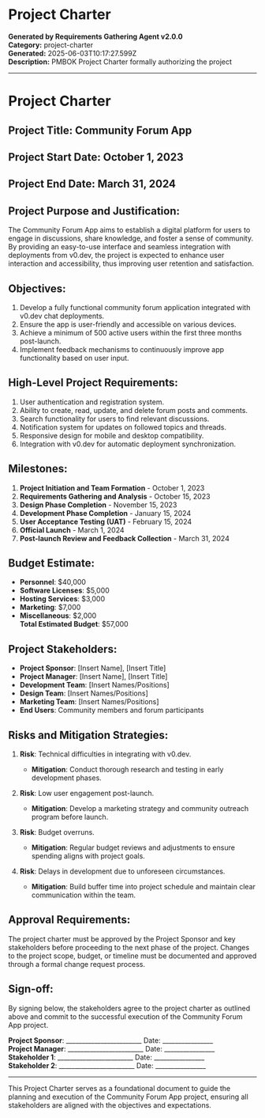 # Project Charter

**Generated by Requirements Gathering Agent v2.0.0**  
**Category:** project-charter  
**Generated:** 2025-06-03T10:17:27.599Z  
**Description:** PMBOK Project Charter formally authorizing the project

---

# Project Charter

## Project Title: Community Forum App

## Project Start Date: October 1, 2023  
## Project End Date: March 31, 2024

## Project Purpose and Justification:
The Community Forum App aims to establish a digital platform for users to engage in discussions, share knowledge, and foster a sense of community. By providing an easy-to-use interface and seamless integration with deployments from v0.dev, the project is expected to enhance user interaction and accessibility, thus improving user retention and satisfaction.

## Objectives:
1. Develop a fully functional community forum application integrated with v0.dev chat deployments.
2. Ensure the app is user-friendly and accessible on various devices.
3. Achieve a minimum of 500 active users within the first three months post-launch.
4. Implement feedback mechanisms to continuously improve app functionality based on user input.

## High-Level Project Requirements:
1. User authentication and registration system.
2. Ability to create, read, update, and delete forum posts and comments.
3. Search functionality for users to find relevant discussions.
4. Notification system for updates on followed topics and threads.
5. Responsive design for mobile and desktop compatibility.
6. Integration with v0.dev for automatic deployment synchronization.

## Milestones:
1. **Project Initiation and Team Formation** - October 1, 2023
2. **Requirements Gathering and Analysis** - October 15, 2023
3. **Design Phase Completion** - November 15, 2023
4. **Development Phase Completion** - January 15, 2024
5. **User Acceptance Testing (UAT)** - February 15, 2024
6. **Official Launch** - March 1, 2024
7. **Post-launch Review and Feedback Collection** - March 31, 2024

## Budget Estimate:
- **Personnel**: $40,000
- **Software Licenses**: $5,000
- **Hosting Services**: $3,000
- **Marketing**: $7,000
- **Miscellaneous**: $2,000  
**Total Estimated Budget**: $57,000

## Project Stakeholders:
- **Project Sponsor**: [Insert Name], [Insert Title]
- **Project Manager**: [Insert Name], [Insert Title]
- **Development Team**: [Insert Names/Positions]
- **Design Team**: [Insert Names/Positions]
- **Marketing Team**: [Insert Names/Positions]
- **End Users**: Community members and forum participants

## Risks and Mitigation Strategies:
1. **Risk**: Technical difficulties in integrating with v0.dev.
   - **Mitigation**: Conduct thorough research and testing in early development phases.
  
2. **Risk**: Low user engagement post-launch.
   - **Mitigation**: Develop a marketing strategy and community outreach program before launch.

3. **Risk**: Budget overruns.
   - **Mitigation**: Regular budget reviews and adjustments to ensure spending aligns with project goals.

4. **Risk**: Delays in development due to unforeseen circumstances.
   - **Mitigation**: Build buffer time into project schedule and maintain clear communication within the team.

## Approval Requirements:
The project charter must be approved by the Project Sponsor and key stakeholders before proceeding to the next phase of the project. Changes to the project scope, budget, or timeline must be documented and approved through a formal change request process.

## Sign-off:
By signing below, the stakeholders agree to the project charter as outlined above and commit to the successful execution of the Community Forum App project.

**Project Sponsor**: ________________________   Date: ________________  
**Project Manager**: ________________________   Date: ________________  
**Stakeholder 1**: ________________________   Date: ________________  
**Stakeholder 2**: ________________________   Date: ________________  

---

This Project Charter serves as a foundational document to guide the planning and execution of the Community Forum App project, ensuring all stakeholders are aligned with the objectives and expectations.